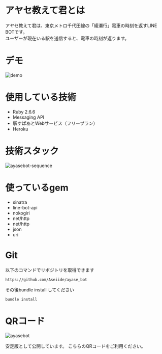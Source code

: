 # アヤセ教えて君とは
アヤセ教えて君は、東京メトロ千代田線の「綾瀬行」電車の時刻を返すLINE BOTです。  
ユーザーが現在いる駅を送信すると、電車の時刻が返ります。

# デモ
![demo](https://user-images.githubusercontent.com/45246171/92308552-66ceec00-efd9-11ea-93bd-a757e122a5ac.gif)

# 使用している技術
- Ruby 2.6.6
- Messaging API
- 駅すぱあとWebサービス（フリープラン）
- Heroku

# 技術スタック
![ayasebot-sequence](https://user-images.githubusercontent.com/45246171/92366693-757be700-f130-11ea-8efd-7b52c95f063d.png)

# 使っているgem
- sinatra
- line-bot-api
- nokogiri
- net/http
- net/http
- json
- uri


# Git
以下のコマンドでリポジトリを取得できます
```
https://github.com/Aseiide/ayase_bot
```
その後bundle install してください
```
bundle install
```
# QRコード
![ayasebot](https://user-images.githubusercontent.com/45246171/92367721-c213f200-f131-11ea-8de9-26086b4d2938.png)

安定版として公開しています。
こちらのQRコードをご利用ください。

